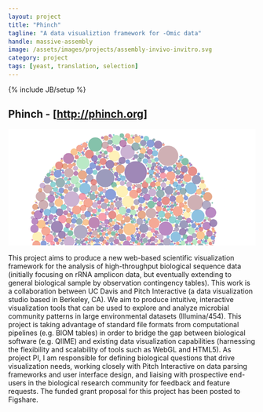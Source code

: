 ```yaml
---
layout: project
title: "Phinch"
tagline: "A data visualiztion framework for -Omic data"
handle: massive-assembly
image: /assets/images/projects/assembly-invivo-invitro.svg
category: project
tags: [yeast, translation, selection]
---
```

{% include JB/setup %}

## Phinch - [http://phinch.org]

<img src="assets/themes/lab/images/banner/phinch.png" alt="hi" class="inline"/>

This project aims to produce a new web-based scientific visualization framework for the analysis of high-throughput biological sequence data (initially focusing on rRNA amplicon data, but eventually extending to general biological sample by observation contingency tables). This work is a collaboration between UC Davis and Pitch Interactive (a data visualization studio based in Berkeley, CA). We aim to produce intuitive, interactive visualization tools that can be used to explore and analyze microbial community patterns in large environmental datasets (Illumina/454).  This project is taking advantage of standard file formats from computational pipelines (e.g. BIOM tables) in order to bridge the gap between biological software (e.g. QIIME) and existing data visualization capabilities (harnessing the flexibility and scalability of tools such as WebGL and HTML5). As project PI, I am responsible for defining biological questions that drive visualization needs, working closely with Pitch Interactive on data parsing frameworks and user interface design, and liaising with prospective end-users in the biological research community for feedback and feature requests. The funded grant proposal for this project has been posted to Figshare.

[http://phinch.org]:http://phinch.org